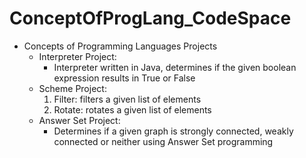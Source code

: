 # ConceptOfProgLang_CodeSpace
- Concepts of Programming Languages Projects
  - Interpreter Project:
    - Interpreter written in Java, determines if the given boolean expression results in True or False
  - Scheme Project:
    1. Filter: filters a given list of elements
    2. Rotate: rotates a given list of elements
  - Answer Set Project:
    - Determines if a given graph is strongly connected, weakly connected or neither using Answer Set programming

